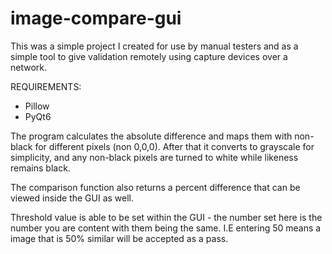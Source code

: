 # image-compare-gui

This was a simple project I created for use by manual testers and as a simple tool to give validation remotely using capture devices over a network. 

REQUIREMENTS:
- Pillow
- PyQt6

The program calculates the absolute difference and maps them with non-black for different pixels (non 0,0,0). After that it converts to grayscale for simplicity, and any non-black pixels are turned to white while likeness remains black.

The comparison function also returns a percent difference that can be viewed inside the GUI as well. 

Threshold value is able to be set within the GUI - the number set here is the number you are content with them being the same. I.E entering 50 means a image that is 50% similar will be accepted as a pass.
